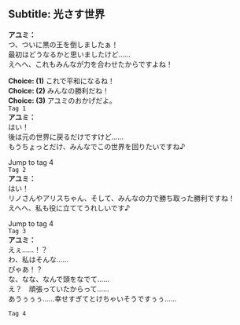 # 

  
## Subtitle: 光さす世界
  
**アユミ：**  
つ、ついに黒の王を倒しましたぁ！  
最初はどうなるかと思いましたけど……  
えへへ、これもみんなが力を合わせたからですよね！  
  
**Choice: (1)**  これで平和になるね！  
**Choice: (2)**  みんなの勝利だね！  
**Choice: (3)**  アユミのおかげだよ。  
`Tag 1`  
**アユミ：**  
はい！  
後は元の世界に戻るだけですけど……  
もうちょっとだけ、みんなでこの世界を回りたいですね♪  
  
Jump to tag 4  
`Tag 2`  
**アユミ：**  
はい！  
リノさんやアリスちゃん、そして、みんなの力で勝ち取った勝利ですね！  
えへへ、私も役に立ててうれしいです♪  
  
Jump to tag 4  
`Tag 3`  
**アユミ：**  
えぇ……！？  
わ、私はそんな……  
ぴゃあ！？  
な、なな、なんで頭をなでて……  
え？　頑張っていたからって……  
あうぅぅぅ……幸せすぎてとけちゃいそうですぅぅ……  
  
`Tag 4`  
